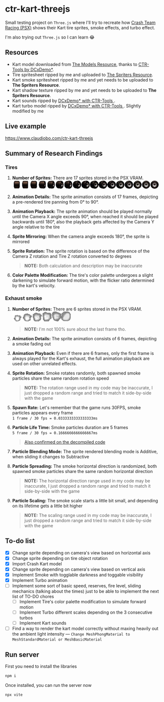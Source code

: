 # ctr-kart-threejs

Small testing project on `Three.js` where I'll try to recreate how [Crash Team Racing (PSX)](https://en.wikipedia.org/wiki/Crash_Team_Racing) shows their Kart tire sprites, smoke effects, and turbo effect.

I'm also trying out `Three.js` so I can learn 😂

## Resources

-   Kart model downloaded from [The Models Resource](https://www.models-resource.com/playstation/crashteamracing/model/61792/), thanks to [CTR-Tools by DCxDemo\*](https://github.com/CTR-tools/CTR-tools).
-   Tire spritesheet ripped by me and uploaded to [The Spriters Resource](https://www.spriters-resource.com/playstation/ctr/sheet/116430/).
-   Kart smoke spritesheet ripped by me and yet needs to be uploaded to **The Spriters Resource**.
-   Kart shadow texture ripped by me and yet needs to be uploaded to **The Spriters Resource**.
-   Kart sounds ripped by [DCxDemo\* with CTR-Tools ](https://github.com/CTR-tools/CTR-tools).
-   Kart turbo model ripped by [DCxDemo\* with CTR-Tools ](https://github.com/CTR-tools/CTR-tools). Slightly modified by me

## Live example

https://www.claudiobo.com/ctr-kart-threejs

## Summary of Research Findings

### **Tires**

1. **Number of Sprites:** There are 17 sprites stored in the PSX VRAM.  
   ![Tire spritesheet](/assets/img/tire-spritesheet.png)

2. **Animation Details:** The sprite animation consists of 17 frames, depicting a pre-rendered tire panning from 0° to 90°.

3. **Animation Playback:** The sprite animation should be played normally until the Camera X angle exceeds 90°, when reached it should be played backwards until 180°, also the playback gets affected by the Camera Y angle relative to the tire

4. **Sprite Mirroring:** When the camera angle exceeds 180°, the sprite is mirrored

5. **Sprite Rotation:** The sprite rotation is based on the difference of the Camera Z rotation and Tire Z rotation converted to degrees

    > **NOTE:** Both calculation and description may be inaccurate

6. **Color Palette Modification:** The tire's color palette undergoes a slight darkening to simulate forward motion, with the flicker ratio determined by the kart's velocity.

### **Exhaust smoke**

1. **Number of Sprites:** There are 6 sprites stored in the PSX VRAM.  
   ![Smoke spritesheet](/assets/img/smoke-spritesheet-original.png)

    > **NOTE:** I'm not 100% sure about the last frame tho.

2. **Animation Details:** The sprite animation consists of 6 frames, depicting a smoke fading out

3. **Animation Playback:** Even if there are 6 frames, only the first frame is always played for the Kart's exhaust, the full animation playback are used on other unrelated effects.

4. **Sprite Rotation:** Smoke rotates randomly, both spawned smoke particles share the same random rotation speed

    > **NOTE:** The rotation range used in my code may be inaccurate, I just dropped a random range and tried to match it side-by-side with the game

5. **Spawn Rate:** Let's remember that the game runs 30FPS, smoke particles appears every frame  
   `1 frame / 30 fps = 0.0333333333333333ms`

6. **Particle Life Time:** Smoke particles duration are 5 frames  
   `5 frame / 30 fps = 0.1666666666666667ms`

    > [Also confirmed on the decompiled code](https://github.com/CTR-tools/CTR-ModSDK/blob/3402c41c642cf3ec0f119e9e95bca791567a69f1/decompile/General/zGlobal_DATA.c#L7720)

7. **Particle Blending Mode:** The sprite rendered blending mode is Additive, when sliding it changes to Subtractive

8. **Particle Spreading:** The smoke horizontal direction is randomized, both spawned smoke particles share the same random horizontal direction

    > **NOTE:** The horizontal direction range used in my code may be inaccurate, I just dropped a random range and tried to match it side-by-side with the game

9. **Particle Scaling:** The smoke scale starts a little bit small, and depending on its lifetime gets a little bit higher

    > **NOTE:** The scaling range used in my code may be inaccurate, I just dropped a random range and tried to match it side-by-side with the game

## To-do list

-   [x] Change sprite depending on camera's view based on horizontal axis
-   [x] Change sprite depending on tire object rotation
-   [x] Import Crash Kart model
-   [x] Change sprite depending on camera's view based on vertical axis
-   [x] Implement Smoke with togglable darkness and toggable visibility
-   [x] Implement Turbo animation
-   [ ] Implement some sort of basic speed, reserves, fire level, sliding mechanics (talking about the times) just to be able to implement the next list of TO-DO chores
    -   [ ] Implement Tire's color palette modification to simulate forward motion
    -   [ ] Implement Turbo different scales depending on the 3 consecutive turbos
    -   [ ] Implement Kart sounds
-   [ ] Find a way to render the kart model correctly without maxing heavily out the ambient light intensity &mdash; `Change MeshPhongMaterial to MeshStandardMaterial or MeshBasicMaterial`

## Run server

First you need to install the libraries

```bash
npm i
```

Once installed, you can run the server now

```bash
npx vite
```
